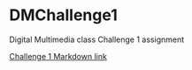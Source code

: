 # DMChallenge1
Digital Multimedia class Challenge 1 assignment

[Challenge 1 Markdown link](https://github.com/tnegrin1/DMChallenge1/blob/master/Challenge1Markdown.md)
